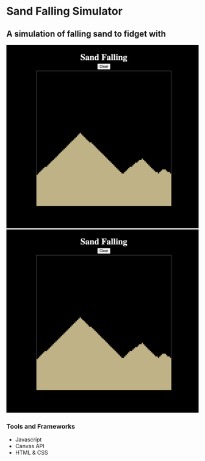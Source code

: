 # Sand Falling Simulator

## A simulation of falling sand to fidget with

![screenshot](./docs/images/sand-falling-screenshot.png)
<img src="./docs/images/sand-falling-screenshot.png" alt="screenshot of sand falling simulation" width="512">
### Tools and Frameworks

- Javascript
- Canvas API
- HTML & CSS
